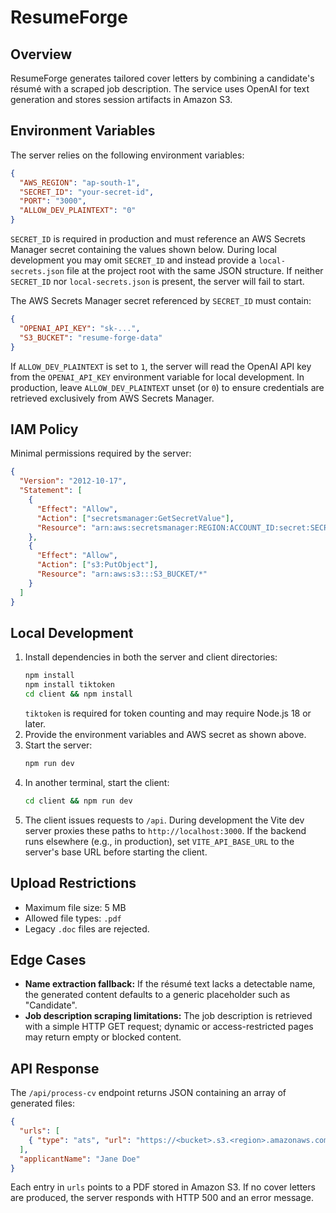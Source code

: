 # ResumeForge

## Overview
ResumeForge generates tailored cover letters by combining a candidate's résumé with a scraped job description. The service uses OpenAI for text generation and stores session artifacts in Amazon S3.

## Environment Variables
The server relies on the following environment variables:

```json
{
  "AWS_REGION": "ap-south-1",
  "SECRET_ID": "your-secret-id",
  "PORT": "3000",
  "ALLOW_DEV_PLAINTEXT": "0"
}
```

`SECRET_ID` is required in production and must reference an AWS Secrets Manager secret containing the values shown below. During
local development you may omit `SECRET_ID` and instead provide a `local-secrets.json` file at the project root with the same
JSON structure. If neither `SECRET_ID` nor `local-secrets.json` is present, the server will fail to start.

The AWS Secrets Manager secret referenced by `SECRET_ID` must contain:

```json
{
  "OPENAI_API_KEY": "sk-...",
  "S3_BUCKET": "resume-forge-data"
}
```

If `ALLOW_DEV_PLAINTEXT` is set to `1`, the server will read the OpenAI API key from the `OPENAI_API_KEY` environment variable for local development. In production, leave `ALLOW_DEV_PLAINTEXT` unset (or `0`) to ensure credentials are retrieved exclusively from AWS Secrets Manager.

## IAM Policy
Minimal permissions required by the server:

```json
{
  "Version": "2012-10-17",
  "Statement": [
    {
      "Effect": "Allow",
      "Action": ["secretsmanager:GetSecretValue"],
      "Resource": "arn:aws:secretsmanager:REGION:ACCOUNT_ID:secret:SECRET_ID"
    },
    {
      "Effect": "Allow",
      "Action": ["s3:PutObject"],
      "Resource": "arn:aws:s3:::S3_BUCKET/*"
    }
  ]
}
```

## Local Development
1. Install dependencies in both the server and client directories:
   ```bash
   npm install
   npm install tiktoken
   cd client && npm install
   ```
   `tiktoken` is required for token counting and may require Node.js 18 or later.
2. Provide the environment variables and AWS secret as shown above.
3. Start the server:
   ```bash
   npm run dev
   ```
4. In another terminal, start the client:
   ```bash
   cd client && npm run dev
   ```
5. The client issues requests to `/api`. During development the Vite dev server proxies these paths to `http://localhost:3000`.
   If the backend runs elsewhere (e.g., in production), set `VITE_API_BASE_URL` to the server's base URL before starting the client.

## Upload Restrictions
- Maximum file size: 5&nbsp;MB
- Allowed file types: `.pdf`
- Legacy `.doc` files are rejected.

## Edge Cases
- **Name extraction fallback:** If the résumé text lacks a detectable name, the generated content defaults to a generic placeholder such as "Candidate".
- **Job description scraping limitations:** The job description is retrieved with a simple HTTP GET request; dynamic or access-restricted pages may return empty or blocked content.

## API Response
The `/api/process-cv` endpoint returns JSON containing an array of generated files:

```json
{
  "urls": [
    { "type": "ats", "url": "https://<bucket>.s3.<region>.amazonaws.com/sessions/<id>/generated/ats.pdf" }
  ],
  "applicantName": "Jane Doe"
}
```

Each entry in `urls` points to a PDF stored in Amazon S3. If no cover letters are produced, the server responds with HTTP 500 and an error message.
